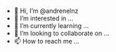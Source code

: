 - 👋 Hi, I’m @andrenelnz
- 👀 I’m interested in ...
- 🌱 I’m currently learning ...
- 💞️ I’m looking to collaborate on ...
- 📫 How to reach me ...

<!---
andrenelnz/andrenelnz is a ✨ special ✨ repository because its `README.md` (this file) appears on your GitHub profile.
You can click the Preview link to take a look at your changes.
--->
